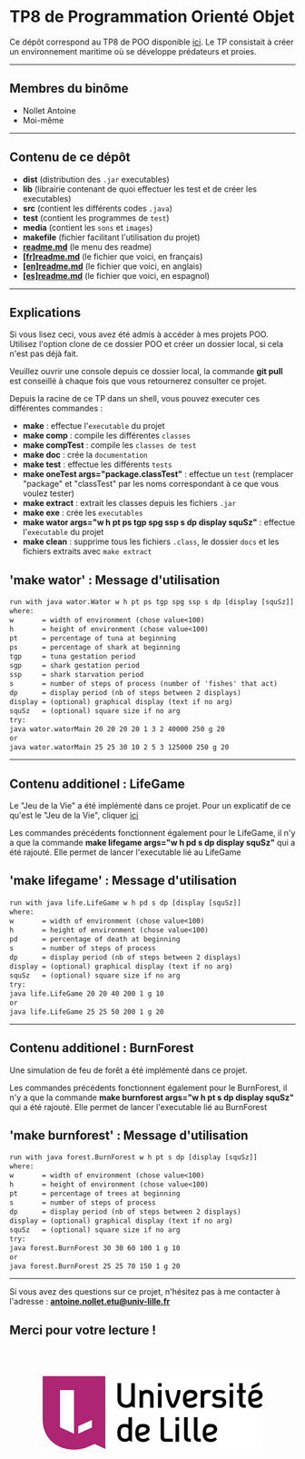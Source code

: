 # TP8 de Programmation Orienté Objet

Ce dépôt correspond au TP8 de POO disponible [ici](https://www.fil.univ-lille1.fr/~routier/enseignement/licence/poo/tdtp/sujet-wator.pdf "TP8").
Le TP consistait à créer un environnement maritime où se développe prédateurs et proies.

---
##  Membres du binôme

* Nollet Antoine
* Moi-même

---
## Contenu de ce dépôt

* **dist** (distribution des `.jar` executables)
* **lib** (librairie contenant de quoi effectuer les test et de créer les executables)
* **src** (contient les différents codes `.java`)
* **test** (contient les programmes de `test`)
* **media** (contient les `sons` et `images`)
* **makefile** (fichier facilitant l'utilisation du projet)
* [**readme.md**](readme.md "menu des readme") (le menu des readme)
* [**[fr]readme.md**]([fr]readme.md "readme en français") (le fichier que voici, en français)
* [**[en]readme.md**]([en]readme.md "readme en anglais") (le fichier que voici, en anglais)
* [**[es]readme.md**]([es]readme.md "readme en espagnol") (le fichier que voici, en espagnol)

---
## Explications

Si vous lisez ceci, vous avez été admis à accéder à mes projets POO.
Utilisez l'option clone de ce dossier POO et créer un dossier local, si cela n'est pas déjà fait.

Veuillez ouvrir une console depuis ce dossier local, la commande **git pull** est conseillé à chaque fois que vous retournerez consulter ce projet.

Depuis la racine de ce TP dans un shell, vous pouvez executer ces différentes commandes :

* **make** : effectue l'`executable` du projet
* **make comp** : compile les différentes `classes`
* **make compTest** : compile les `classes de test`
* **make doc** : crée la `documentation`
* **make test** : effectue les différents `tests`
* **make oneTest args="package.classTest"** : effectue un `test` (remplacer "package" et "classTest" par les noms correspondant à ce que vous voulez tester)
* **make extract** : extrait les classes depuis les fichiers `.jar`
* **make exe** : crée les `executables`
* **make wator args="w h pt ps tgp spg ssp s dp display squSz"** : effectue l'`executable` du projet
* **make clean** : supprime tous les fichiers `.class`, le dossier `docs` et les fichiers extraits avec `make extract`

## 'make wator' : Message d'utilisation

    run with java wator.Wator w h pt ps tgp spg ssp s dp [display [squSz]]
    where:
    w       = width of environment (chose value<100)
    h       = height of environment (chose value<100)
    pt      = percentage of tuna at beginning
    ps      = percentage of shark at beginning
    tgp     = tuna gestation period
    sgp     = shark gestation period
    ssp     = shark starvation period
    s       = number of steps of process (number of 'fishes' that act)
    dp      = display period (nb of steps between 2 displays)
    display = (optional) graphical display (text if no arg)
    squSz   = (optional) square size if no arg
    try:
    java wator.watorMain 20 20 20 20 1 3 2 40000 250 g 20
    or
    java wator.watorMain 25 25 30 10 2 5 3 125000 250 g 20

---

## Contenu additionel : LifeGame

Le "Jeu de la Vie" a été implémenté dans ce projet.
Pour un explicatif de ce qu'est le "Jeu de la Vie", cliquer [ici](https://fr.wikipedia.org/wiki/Jeu_de_la_vie "LifeGame")

Les commandes précédents fonctionnent également pour le LifeGame, il n'y a que la commande **make lifegame args="w h pd s dp display squSz"** qui a été rajouté. Elle permet de lancer l'executable lié au LifeGame

## 'make lifegame' : Message d'utilisation

    run with java life.LifeGame w h pd s dp [display [squSz]]
    where:
    w       = width of environment (chose value<100)
    h       = height of environment (chose value<100)
    pd      = percentage of death at beginning
    s       = number of steps of process
    dp      = display period (nb of steps between 2 displays)
    display = (optional) graphical display (text if no arg)
    squSz   = (optional) square size if no arg
    try:
    java life.LifeGame 20 20 40 200 1 g 10
    or
    java life.LifeGame 25 25 50 200 1 g 20


---

## Contenu additionel : BurnForest

Une simulation de feu de forêt a été implémenté dans ce projet.

Les commandes précédents fonctionnent également pour le BurnForest, il n'y a que la commande **make burnforest args="w h pt s dp display squSz"** qui a été rajouté. Elle permet de lancer l'executable lié au BurnForest

## 'make burnforest' : Message d'utilisation

    run with java forest.BurnForest w h pt s dp [display [squSz]]
    where:
    w       = width of environment (chose value<100)
    h       = height of environment (chose value<100)
    pt      = percentage of trees at beginning
    s       = number of steps of process
    dp      = display period (nb of steps between 2 displays)
    display = (optional) graphical display (text if no arg)
    squSz   = (optional) square size if no arg
    try:
    java forest.BurnForest 30 30 60 100 1 g 10
    or
    java forest.BurnForest 25 25 70 150 1 g 20

---

Si vous avez des questions sur ce projet, n'hésitez pas à me contacter à l'adresse : **antoine.nollet.etu@univ-lille.fr**

Merci pour votre lecture !
---
<br />
<br />
<br />
<div style="text-align:center"><img src="media/pictures/logo.png"alt="Université de Lille"/></div>
